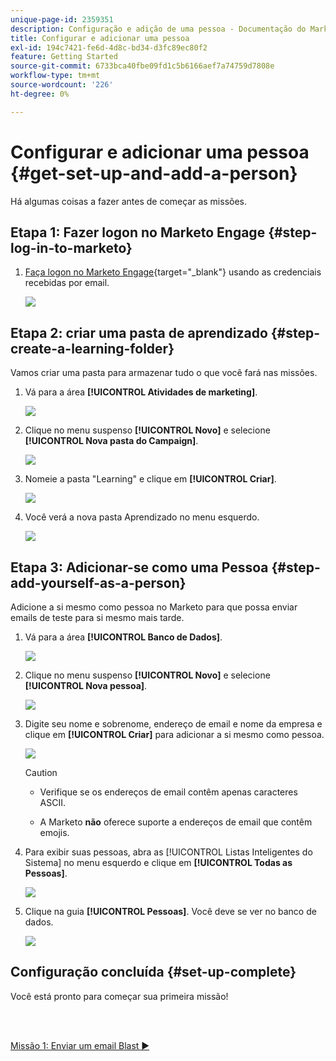```yaml
---
unique-page-id: 2359351
description: Configuração e adição de uma pessoa - Documentação do Marketo - Documentação do produto
title: Configurar e adicionar uma pessoa
exl-id: 194c7421-fe6d-4d8c-bd34-d3fc89ec80f2
feature: Getting Started
source-git-commit: 6733bca40fbe09fd1c5b6166aef7a74759d7808e
workflow-type: tm+mt
source-wordcount: '226'
ht-degree: 0%

---
```


# Configurar e adicionar uma pessoa {#get-set-up-and-add-a-person}

Há algumas coisas a fazer antes de começar as missões.

## Etapa 1: Fazer logon no Marketo Engage {#step-log-in-to-marketo}

1. [Faça logon no Marketo Engage](https://app.marketo.com){target="_blank"} usando as credenciais recebidas por email.

   ![](assets/get-set-up-and-add-a-person-1.png)

## Etapa 2: criar uma pasta de aprendizado {#step-create-a-learning-folder}

Vamos criar uma pasta para armazenar tudo o que você fará nas missões.

1. Vá para a área **[!UICONTROL Atividades de marketing]**.

   ![](assets/get-set-up-and-add-a-person-2.png)

1. Clique no menu suspenso **[!UICONTROL Novo]** e selecione **[!UICONTROL Nova pasta do Campaign]**.

   ![](assets/get-set-up-and-add-a-person-3.png)

1. Nomeie a pasta &quot;Learning&quot; e clique em **[!UICONTROL Criar]**.

   ![](assets/get-set-up-and-add-a-person-4.png)

1. Você verá a nova pasta Aprendizado no menu esquerdo.

   ![](assets/get-set-up-and-add-a-person-5.png)

## Etapa 3: Adicionar-se como uma Pessoa {#step-add-yourself-as-a-person}

Adicione a si mesmo como pessoa no Marketo para que possa enviar emails de teste para si mesmo mais tarde.

1. Vá para a área **[!UICONTROL Banco de Dados]**.

   ![](assets/get-set-up-and-add-a-person-6.png)

1. Clique no menu suspenso **[!UICONTROL Novo]** e selecione **[!UICONTROL Nova pessoa]**.

   ![](assets/get-set-up-and-add-a-person-7.png)

1. Digite seu nome e sobrenome, endereço de email e nome da empresa e clique em **[!UICONTROL Criar]** para adicionar a si mesmo como pessoa.

   ![](assets/get-set-up-and-add-a-person-8.png)

   >[!CAUTION]
   >
   >* Verifique se os endereços de email contêm apenas caracteres ASCII.
   >
   >* A Marketo **não** oferece suporte a endereços de email que contêm emojis.

1. Para exibir suas pessoas, abra as [!UICONTROL Listas Inteligentes do Sistema] no menu esquerdo e clique em **[!UICONTROL Todas as Pessoas]**.

   ![](assets/get-set-up-and-add-a-person-9.png)

1. Clique na guia **[!UICONTROL Pessoas]**. Você deve se ver no banco de dados.

   ![](assets/get-set-up-and-add-a-person-10.png)

## Configuração concluída {#set-up-complete}

Você está pronto para começar sua primeira missão!

<br> 

[Missão 1: Enviar um email Blast ►](/help/marketo/getting-started/quick-wins/send-an-email.md)
